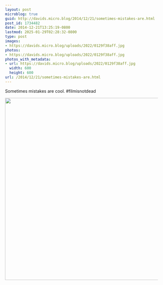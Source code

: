 ```yaml
---
layout: post
microblog: true
guid: http://davids.micro.blog/2014/12/21/sometimes-mistakes-are.html
post_id: 1734482
date: 2014-12-21T13:25:19-0800
lastmod: 2025-01-29T02:28:32-0800
type: post
images:
- https://davids.micro.blog/uploads/2022/0129f38aff.jpg
photos:
- https://davids.micro.blog/uploads/2022/0129f38aff.jpg
photos_with_metadata:
- url: https://davids.micro.blog/uploads/2022/0129f38aff.jpg
  width: 600
  height: 600
url: /2014/12/21/sometimes-mistakes-are.html
---
```

Sometimes mistakes are cool. #filmisnotdead

<img src="/uploads/2022/0129f38aff.jpg" width="600" height="600" alt="">
